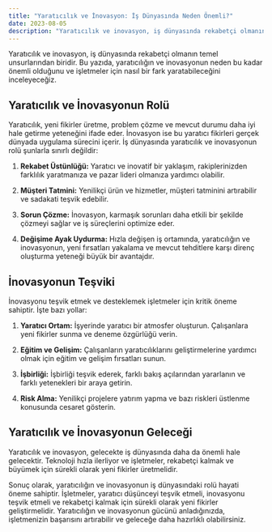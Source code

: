 ```yaml
---
title: "Yaratıcılık ve İnovasyon: İş Dünyasında Neden Önemli?"
date: 2023-08-05
description: "Yaratıcılık ve inovasyon, iş dünyasında rekabetçi olmanın temel unsurlarından biridir. Bu yazıda, yaratıcılığın ve inovasyonun neden bu kadar önemli olduğunu ve işletmeler için nasıl bir fark yaratabileceğini inceleyeceğiz."
---
```


Yaratıcılık ve inovasyon, iş dünyasında rekabetçi olmanın temel unsurlarından biridir. Bu yazıda, yaratıcılığın ve inovasyonun neden bu kadar önemli olduğunu ve işletmeler için nasıl bir fark yaratabileceğini inceleyeceğiz.

## Yaratıcılık ve İnovasyonun Rolü

Yaratıcılık, yeni fikirler üretme, problem çözme ve mevcut durumu daha iyi hale getirme yeteneğini ifade eder. İnovasyon ise bu yaratıcı fikirleri gerçek dünyada uygulama sürecini içerir. İş dünyasında yaratıcılık ve inovasyonun rolü şunlarla sınırlı değildir:

1. **Rekabet Üstünlüğü:** Yaratıcı ve inovatif bir yaklaşım, rakiplerinizden farklılık yaratmanıza ve pazar lideri olmanıza yardımcı olabilir.

2. **Müşteri Tatmini:** Yenilikçi ürün ve hizmetler, müşteri tatminini artırabilir ve sadakati teşvik edebilir.

3. **Sorun Çözme:** İnovasyon, karmaşık sorunları daha etkili bir şekilde çözmeyi sağlar ve iş süreçlerini optimize eder.

4. **Değişime Ayak Uydurma:** Hızla değişen iş ortamında, yaratıcılığın ve inovasyonun, yeni fırsatları yakalama ve mevcut tehditlere karşı direnç oluşturma yeteneği büyük bir avantajdır.

## İnovasyonun Teşviki

İnovasyonu teşvik etmek ve desteklemek işletmeler için kritik öneme sahiptir. İşte bazı yollar:

1. **Yaratıcı Ortam:** İşyerinde yaratıcı bir atmosfer oluşturun. Çalışanlara yeni fikirler sunma ve deneme özgürlüğü verin.

2. **Eğitim ve Gelişim:** Çalışanların yaratıcılıklarını geliştirmelerine yardımcı olmak için eğitim ve gelişim fırsatları sunun.

3. **İşbirliği:** İşbirliği teşvik ederek, farklı bakış açılarından yararlanın ve farklı yetenekleri bir araya getirin.

4. **Risk Alma:** Yenilikçi projelere yatırım yapma ve bazı riskleri üstlenme konusunda cesaret gösterin.

## Yaratıcılık ve İnovasyonun Geleceği

Yaratıcılık ve inovasyon, gelecekte iş dünyasında daha da önemli hale gelecektir. Teknoloji hızla ilerliyor ve işletmeler, rekabetçi kalmak ve büyümek için sürekli olarak yeni fikirler üretmelidir.

Sonuç olarak, yaratıcılığın ve inovasyonun iş dünyasındaki rolü hayati öneme sahiptir. İşletmeler, yaratıcı düşünceyi teşvik etmeli, inovasyonu teşvik etmeli ve rekabetçi kalmak için sürekli olarak yeni fikirler geliştirmelidir. Yaratıcılığın ve inovasyonun gücünü anladığınızda, işletmenizin başarısını artırabilir ve geleceğe daha hazırlıklı olabilirsiniz.
